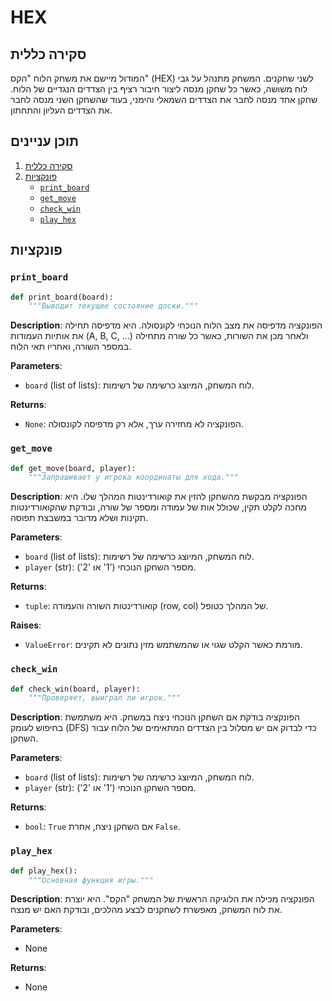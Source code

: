 # HEX

## סקירה כללית

המודול מיישם את משחק הלוח "הקס" (HEX) לשני שחקנים. המשחק מתנהל על גבי לוח משושה, כאשר כל שחקן מנסה ליצור חיבור רציף בין הצדדים הנגדיים של הלוח. שחקן אחד מנסה לחבר את הצדדים השמאלי והימני, בעוד שהשחקן השני מנסה לחבר את הצדדים העליון והתחתון.

## תוכן עניינים

1. [סקירה כללית](#סקירה-כללית)
2. [פונקציות](#פונקציות)
    - [`print_board`](#print_board)
    - [`get_move`](#get_move)
    - [`check_win`](#check_win)
    - [`play_hex`](#play_hex)
    

## פונקציות

### `print_board`
```python
def print_board(board):
    """Выводит текущее состояние доски."""
```

**Description**:
הפונקציה מדפיסה את מצב הלוח הנוכחי לקונסולה. היא מדפיסה תחילה את אותיות העמודות (A, B, C, ...) ולאחר מכן את השורות, כאשר כל שורה מתחילה במספר השורה, ואחריו תאי הלוח.

**Parameters**:
- `board` (list of lists): לוח המשחק, המיוצג כרשימה של רשימות.

**Returns**:
- `None`: הפונקציה לא מחזירה ערך, אלא רק מדפיסה לקונסולה.

### `get_move`
```python
def get_move(board, player):
    """Запрашивает у игрока координаты для хода."""
```
**Description**:
הפונקציה מבקשת מהשחקן להזין את קואורדינטות המהלך שלו. היא מחכה לקלט תקין, שכולל אות של עמודה ומספר של שורה, ובודקת שהקואורדינטות תקינות ושלא מדובר במשבצת תפוסה.

**Parameters**:
- `board` (list of lists): לוח המשחק, המיוצג כרשימה של רשימות.
- `player` (str): מספר השחקן הנוכחי ('1' או '2').

**Returns**:
- `tuple`: קואורדינטות השורה והעמודה (row, col) של המהלך כטופל.

**Raises**:
- `ValueError`: מורמת כאשר הקלט שגוי או שהמשתמש מזין נתונים לא תקינים.
    
### `check_win`
```python
def check_win(board, player):
    """Проверяет, выиграл ли игрок."""
```
**Description**:
הפונקציה בודקת אם השחקן הנוכחי ניצח במשחק. היא משתמשת בחיפוש לעומק (DFS) כדי לבדוק אם יש מסלול בין הצדדים המתאימים של הלוח עבור השחקן.

**Parameters**:
- `board` (list of lists): לוח המשחק, המיוצג כרשימה של רשימות.
- `player` (str): מספר השחקן הנוכחי ('1' או '2').

**Returns**:
- `bool`:  `True` אם השחקן ניצח, אחרת `False`.

### `play_hex`
```python
def play_hex():
    """Основная функция игры."""
```
**Description**:
הפונקציה מכילה את הלוגיקה הראשית של המשחק "הקס". היא יוצרת את לוח המשחק, מאפשרת לשחקנים לבצע מהלכים, ובודקת האם יש מנצח.

**Parameters**:
- None

**Returns**:
- None